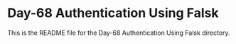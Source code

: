 # Day-68 Authentication Using Falsk

This is the README file for the Day-68 Authentication Using Falsk directory.
